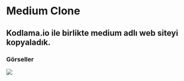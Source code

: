 # Medium Clone
## Kodlama.io ile birlikte medium adlı web siteyi kopyaladık.
### Görseller
![](https://r.resimlink.com/UvkGclwZN.png)
